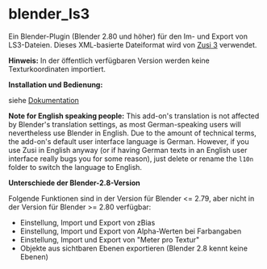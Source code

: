 blender_ls3
===========

Ein Blender-Plugin (Blender 2.80 und höher) für den Im- und Export von LS3-Dateien. Dieses XML-basierte Dateiformat wird von [Zusi 3](http://www.zusi.de) verwendet.

**Hinweis:** In der öffentlich verfügbaren Version werden keine Texturkoordinaten importiert.

**Installation und Bedienung:**

siehe [Dokumentation](http://zusitools.github.io/blender_ls3/)

**Note for English speaking people:** This add-on's translation is not affected by Blender's translation settings, as most German-speaking users will nevertheless use Blender in English. Due to the amount of technical terms, the add-on's default user interface language is German. However, if you use Zusi in English anyway (or if having German texts in an English user interface really bugs you for some reason), just delete or rename the `l10n` folder to switch the language to English.

**Unterschiede der Blender-2.8-Version**

Folgende Funktionen sind in der Version für Blender <= 2.79, aber nicht in der Version für Blender >= 2.80 verfügbar:
 - Einstellung, Import und Export von zBias
 - Einstellung, Import und Export von Alpha-Werten bei Farbangaben
 - Einstellung, Import und Export von "Meter pro Textur"
 - Objekte aus sichtbaren Ebenen exportieren (Blender 2.8 kennt keine Ebenen)
